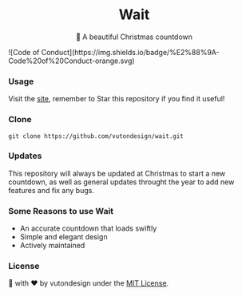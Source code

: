<h1 align="center"> Wait </h1>
<p align="center"> 💎 A beautiful Christmas countdown </p>
![Code of Conduct](https://img.shields.io/badge/%E2%88%9A-Code%20of%20Conduct-orange.svg)


### Usage
Visit the [site](https://vutondesign.com/wait/), remember to Star this repository if you find it useful!

### Clone 
```
git clone https://github.com/vutondesign/wait.git
``` 

### Updates
This repository will always be updated at Christmas to start a new countdown, as well as general updates throught the year to add new features and fix any bugs.

### Some Reasons to use Wait
- An accurate countdown that loads swiftly
- Simple and elegant design 
- Actively maintained

### License 
🎨 with ❤️ by vutondesign under the [MIT License](http://vutondesign.com/mymit/).

